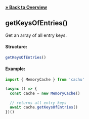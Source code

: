 [**» Back to Overview**](https://github.com/azurydev/cachu#features)

## getKeysOfEntries()

Get an array of all entry keys.

#### Structure:

```js
getKeysOfEntries()
```

#### Example:

```js
import { MemoryCache } from 'cachu'

(async () => {
  const cache = new MemoryCache()
  
  // returns all entry keys
  await cache.getKeysOfEntries()
})()
```